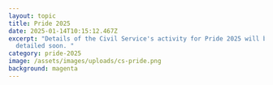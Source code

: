 ```yaml
---
layout: topic
title: Pride 2025
date: 2025-01-14T10:15:12.467Z
excerpt: "Details of the Civil Service's activity for Pride 2025 will be
  detailed soon. "
category: pride-2025
image: /assets/images/uploads/cs-pride.png
background: magenta
---
```

